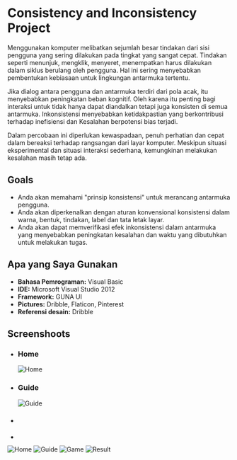 # Consistency and Inconsistency Project
<p>Menggunakan komputer melibatkan sejumlah besar tindakan dari sisi pengguna yang sering dilakukan pada tingkat yang sangat cepat. Tindakan seperti menunjuk, mengklik, menyeret, menempatkan harus dilakukan dalam siklus berulang oleh pengguna. Hal ini sering menyebabkan pembentukan kebiasaan untuk lingkungan antarmuka tertentu.</p>
<p>Jika dialog antara pengguna dan antarmuka terdiri dari pola acak, itu menyebabkan peningkatan beban kognitif. Oleh karena itu penting bagi interaksi untuk tidak hanya dapat diandalkan tetapi juga konsisten di semua antarmuka. Inkonsistensi menyebabkan ketidakpastian yang berkontribusi terhadap inefisiensi dan Kesalahan berpotensi bias terjadi.</p>
<p>Dalam percobaan ini diperlukan kewaspadaan, penuh perhatian dan cepat dalam bereaksi terhadap rangsangan dari layar komputer. Meskipun situasi eksperimental dan situasi interaksi sederhana, kemungkinan melakukan kesalahan masih tetap ada.</p>
<h2>Goals</h2>
<ul>
  <li>Anda akan memahami "prinsip konsistensi" untuk merancang antarmuka pengguna.</li>
  <li>Anda akan diperkenalkan dengan aturan konvensional konsistensi dalam warna, bentuk, tindakan, label dan tata letak layar.</li>
  <li>Anda akan dapat memverifikasi efek inkonsistensi dalam antarmuka yang menyebabkan peningkatan kesalahan dan waktu yang dibutuhkan untuk melakukan tugas.</li>
</ul>
<h2>Apa yang Saya Gunakan</h2>
<ul>
  <li><b>Bahasa Pemrograman:</b> Visual Basic</li>
  <li><b>IDE:</b> Microsoft Visual Studio 2012</li>
  <li><b>Framework:</b> GUNA UI</li>
  <li><b>Pictures:</b> Dribble, Flaticon, Pinterest</li>
  <li><b>Referensi desain:</b> Dribble</li>

</ul>

<h2>Screenshoots</h2>
<ul>
  <li>
    <h3>Home</h3>
    <img src="" alt="Home">
  </li>
  <li>
    <h3>Guide</h3>
    <img src="" alt="Guide">
  </li>
  <li>
    <h3></h3>
    <img src="" alt="">
  </li>
  <li>
    <h3></h3>
    <img src="" alt="">
  </li>
</ul>

![Home](https://user-images.githubusercontent.com/84588706/153857534-1751a03f-8422-40bb-b9de-344144d75bf6.jpg)
![Guide](https://user-images.githubusercontent.com/84588706/153857613-559b0196-f3db-401a-ba04-e4b993824cc5.jpg)
![Game](https://user-images.githubusercontent.com/84588706/153857718-9a184fd4-e1f7-4b4d-9f06-5779d2847f59.jpg)
![Result](https://user-images.githubusercontent.com/84588706/153857788-eebba38b-aee8-4b46-a15a-2bf77cbfeece.jpg)
